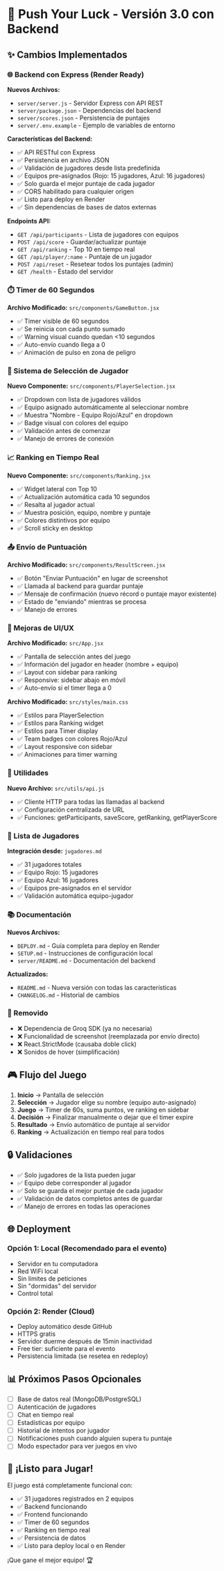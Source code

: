 # 🎯 Push Your Luck - Versión 3.0 con Backend

## ✨ Cambios Implementados

### 🌐 Backend con Express (Render Ready)

**Nuevos Archivos:**
- `server/server.js` - Servidor Express con API REST
- `server/package.json` - Dependencias del backend
- `server/scores.json` - Persistencia de puntajes
- `server/.env.example` - Ejemplo de variables de entorno

**Características del Backend:**
- ✅ API RESTful con Express
- ✅ Persistencia en archivo JSON
- ✅ Validación de jugadores desde lista predefinida
- ✅ Equipos pre-asignados (Rojo: 15 jugadores, Azul: 16 jugadores)
- ✅ Solo guarda el mejor puntaje de cada jugador
- ✅ CORS habilitado para cualquier origen
- ✅ Listo para deploy en Render
- ✅ Sin dependencias de bases de datos externas

**Endpoints API:**
- `GET /api/participants` - Lista de jugadores con equipos
- `POST /api/score` - Guardar/actualizar puntaje
- `GET /api/ranking` - Top 10 en tiempo real
- `GET /api/player/:name` - Puntaje de un jugador
- `POST /api/reset` - Resetear todos los puntajes (admin)
- `GET /health` - Estado del servidor

### ⏱️ Timer de 60 Segundos

**Archivo Modificado:** `src/components/GameButton.jsx`

- ✅ Timer visible de 60 segundos
- ✅ Se reinicia con cada punto sumado
- ✅ Warning visual cuando quedan <10 segundos
- ✅ Auto-envío cuando llega a 0
- ✅ Animación de pulso en zona de peligro

### 👥 Sistema de Selección de Jugador

**Nuevo Componente:** `src/components/PlayerSelection.jsx`

- ✅ Dropdown con lista de jugadores válidos
- ✅ Equipo asignado automáticamente al seleccionar nombre
- ✅ Muestra "Nombre - Equipo Rojo/Azul" en dropdown
- ✅ Badge visual con colores del equipo
- ✅ Validación antes de comenzar
- ✅ Manejo de errores de conexión

### 📈 Ranking en Tiempo Real

**Nuevo Componente:** `src/components/Ranking.jsx`

- ✅ Widget lateral con Top 10
- ✅ Actualización automática cada 10 segundos
- ✅ Resalta al jugador actual
- ✅ Muestra posición, equipo, nombre y puntaje
- ✅ Colores distintivos por equipo
- ✅ Scroll sticky en desktop

### 📤 Envío de Puntuación

**Archivo Modificado:** `src/components/ResultScreen.jsx`

- ✅ Botón "Enviar Puntuación" en lugar de screenshot
- ✅ Llamada al backend para guardar puntaje
- ✅ Mensaje de confirmación (nuevo récord o puntaje mayor existente)
- ✅ Estado de "enviando" mientras se procesa
- ✅ Manejo de errores

### 🎨 Mejoras de UI/UX

**Archivo Modificado:** `src/App.jsx`

- ✅ Pantalla de selección antes del juego
- ✅ Información del jugador en header (nombre + equipo)
- ✅ Layout con sidebar para ranking
- ✅ Responsive: sidebar abajo en móvil
- ✅ Auto-envío si el timer llega a 0

**Archivo Modificado:** `src/styles/main.css`

- ✅ Estilos para PlayerSelection
- ✅ Estilos para Ranking widget
- ✅ Estilos para Timer display
- ✅ Team badges con colores Rojo/Azul
- ✅ Layout responsive con sidebar
- ✅ Animaciones para timer warning

### 🔧 Utilidades

**Nuevo Archivo:** `src/utils/api.js`

- ✅ Cliente HTTP para todas las llamadas al backend
- ✅ Configuración centralizada de URL
- ✅ Funciones: getParticipants, saveScore, getRanking, getPlayerScore

### 📱 Lista de Jugadores

**Integración desde:** `jugadores.md`

- ✅ 31 jugadores totales
- ✅ Equipo Rojo: 15 jugadores
- ✅ Equipo Azul: 16 jugadores
- ✅ Equipos pre-asignados en el servidor
- ✅ Validación automática equipo-jugador

### 📚 Documentación

**Nuevos Archivos:**
- `DEPLOY.md` - Guía completa para deploy en Render
- `SETUP.md` - Instrucciones de configuración local
- `server/README.md` - Documentación del backend

**Actualizados:**
- `README.md` - Nueva versión con todas las características
- `CHANGELOG.md` - Historial de cambios

### 🚫 Removido

- ❌ Dependencia de Groq SDK (ya no necesaria)
- ❌ Funcionalidad de screenshot (reemplazada por envío directo)
- ❌ React.StrictMode (causaba doble click)
- ❌ Sonidos de hover (simplificación)

## 🎮 Flujo del Juego

1. **Inicio** → Pantalla de selección
2. **Selección** → Jugador elige su nombre (equipo auto-asignado)
3. **Juego** → Timer de 60s, suma puntos, ve ranking en sidebar
4. **Decisión** → Finalizar manualmente o dejar que el timer expire
5. **Resultado** → Envío automático de puntaje al servidor
6. **Ranking** → Actualización en tiempo real para todos

## 🔒 Validaciones

- ✅ Solo jugadores de la lista pueden jugar
- ✅ Equipo debe corresponder al jugador
- ✅ Solo se guarda el mejor puntaje de cada jugador
- ✅ Validación de datos completos antes de guardar
- ✅ Manejo de errores en todas las operaciones

## 🌐 Deployment

### Opción 1: Local (Recomendado para el evento)
- Servidor en tu computadora
- Red WiFi local
- Sin límites de peticiones
- Sin "dormidas" del servidor
- Control total

### Opción 2: Render (Cloud)
- Deploy automático desde GitHub
- HTTPS gratis
- Servidor duerme después de 15min inactividad
- Free tier: suficiente para el evento
- Persistencia limitada (se resetea en redeploy)

## 📊 Próximos Pasos Opcionales

- [ ] Base de datos real (MongoDB/PostgreSQL)
- [ ] Autenticación de jugadores
- [ ] Chat en tiempo real
- [ ] Estadísticas por equipo
- [ ] Historial de intentos por jugador
- [ ] Notificaciones push cuando alguien supera tu puntaje
- [ ] Modo espectador para ver juegos en vivo

## 🎉 ¡Listo para Jugar!

El juego está completamente funcional con:
- ✅ 31 jugadores registrados en 2 equipos
- ✅ Backend funcionando
- ✅ Frontend funcionando
- ✅ Timer de 60 segundos
- ✅ Ranking en tiempo real
- ✅ Persistencia de datos
- ✅ Listo para deploy local o en Render

¡Que gane el mejor equipo! 🏆
